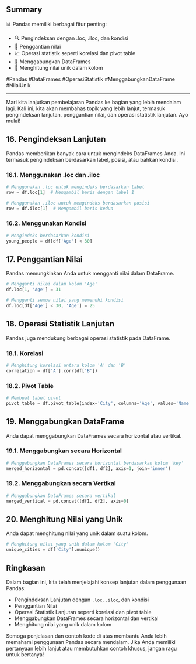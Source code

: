 ## Summary

📊 Pandas memiliki berbagai fitur penting:
- 🔍 Pengindeksan dengan .loc, .iloc, dan kondisi
- 🔄 Penggantian nilai
- 📈 Operasi statistik seperti korelasi dan pivot table
- 🧩 Menggabungkan DataFrames
- 🔢 Menghitung nilai unik dalam kolom

#Pandas #DataFrames #OperasiStatistik #MenggabungkanDataFrame #NilaiUnik

---

Mari kita lanjutkan pembelajaran Pandas ke bagian yang lebih mendalam lagi. Kali ini, kita akan membahas topik yang lebih lanjut, termasuk pengindeksan lanjutan, penggantian nilai, dan operasi statistik lanjutan. Ayo mulai!

## **16. Pengindeksan Lanjutan**

Pandas memberikan banyak cara untuk mengindeks DataFrames Anda. Ini termasuk pengindeksan berdasarkan label, posisi, atau bahkan kondisi.

### **16.1. Menggunakan .loc dan .iloc**

```python
# Menggunakan .loc untuk mengindeks berdasarkan label
row = df.loc[1]  # Mengambil baris dengan label 1

# Menggunakan .iloc untuk mengindeks berdasarkan posisi
row = df.iloc[1]  # Mengambil baris kedua
```

### **16.2. Menggunakan Kondisi**

```python
# Mengindeks berdasarkan kondisi
young_people = df[df['Age'] < 30]
```

## **17. Penggantian Nilai**

Pandas memungkinkan Anda untuk mengganti nilai dalam DataFrame.

```python
# Mengganti nilai dalam kolom 'Age'
df.loc[1, 'Age'] = 31

# Mengganti semua nilai yang memenuhi kondisi
df.loc[df['Age'] < 30, 'Age'] = 25
```

## **18. Operasi Statistik Lanjutan**

Pandas juga mendukung berbagai operasi statistik pada DataFrame.

### **18.1. Korelasi**

```python
# Menghitung korelasi antara kolom 'A' dan 'B'
correlation = df['A'].corr(df['B'])
```

### **18.2. Pivot Table**

```python
# Membuat tabel pivot
pivot_table = df.pivot_table(index='City', columns='Age', values='Name', aggfunc='count')
```

## **19. Menggabungkan DataFrame**

Anda dapat menggabungkan DataFrames secara horizontal atau vertikal.

### **19.1. Menggabungkan secara Horizontal**

```python
# Menggabungkan DataFrames secara horizontal berdasarkan kolom 'key'
merged_horizontal = pd.concat([df1, df2], axis=1, join='inner')
```

### **19.2. Menggabungkan secara Vertikal**

```python
# Menggabungkan DataFrames secara vertikal
merged_vertical = pd.concat([df1, df2], axis=0)
```

## **20. Menghitung Nilai yang Unik**

Anda dapat menghitung nilai yang unik dalam suatu kolom.

```python
# Menghitung nilai yang unik dalam kolom 'City'
unique_cities = df['City'].nunique()
```

## **Ringkasan**

Dalam bagian ini, kita telah menjelajahi konsep lanjutan dalam penggunaan Pandas:

- Pengindeksan Lanjutan dengan `.loc`, `.iloc`, dan kondisi
- Penggantian Nilai
- Operasi Statistik Lanjutan seperti korelasi dan pivot table
- Menggabungkan DataFrames secara horizontal dan vertikal
- Menghitung nilai yang unik dalam kolom

Semoga penjelasan dan contoh kode di atas membantu Anda lebih memahami penggunaan Pandas secara mendalam. Jika Anda memiliki pertanyaan lebih lanjut atau membutuhkan contoh khusus, jangan ragu untuk bertanya!